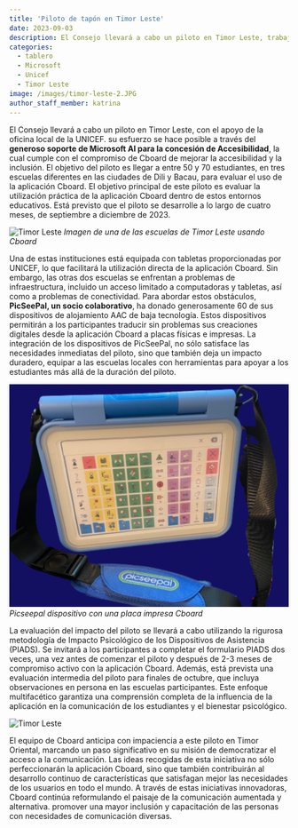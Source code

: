 ```yaml
---
title: 'Piloto de tapón en Timor Leste'
date: 2023-09-03
description: El Consejo llevará a cabo un piloto en Timor Leste, trabajando junto con el equipo local de la UNICEF Timor Leste.
categories:
  - tablero
  - Microsoft
  - Unicef
  - Timor Leste
image: /images/timor-leste-2.JPG
author_staff_member: katrina
---
```


El Consejo llevará a cabo un piloto en Timor Leste, con el apoyo de la oficina local de la UNICEF. su esfuerzo se hace posible a través del **generoso soporte de Microsoft AI para la concesión de Accesibilidad**, la cual cumple con el compromiso de Cboard de mejorar la accesibilidad y la inclusión. El objetivo del piloto es llegar a entre 50 y 70 estudiantes, en tres escuelas diferentes en las ciudades de Dili y Bacau, para evaluar el uso de la aplicación Cboard. El objetivo principal de este piloto es evaluar la utilización práctica de la aplicación Cboard dentro de estos entornos educativos. Está previsto que el piloto se desarrolle a lo largo de cuatro meses, de septiembre a diciembre de 2023.

![Timor Leste](/images/timor-leste-1.JPG) *Imagen de una de las escuelas de Timor Leste usando Cboard*

Una de estas instituciones está equipada con tabletas proporcionadas por UNICEF, lo que facilitará la utilización directa de la aplicación Cboard. Sin embargo, las otras dos escuelas se enfrentan a problemas de infraestructura, incluido un acceso limitado a computadoras y tabletas, así como a problemas de conectividad. Para abordar estos obstáculos, **PicSeePal, un socio colaborativo**, ha donado generosamente 60 de sus dispositivos de alojamiento AAC de baja tecnología. Estos dispositivos permitirán a los participantes traducir sin problemas sus creaciones digitales desde la aplicación Cboard a placas físicas e impresas. La integración de los dispositivos de PicSeePal, no sólo satisface las necesidades inmediatas del piloto, sino que también deja un impacto duradero, equipar a las escuelas locales con herramientas para apoyar a los estudiantes más allá de la duración del piloto.

![Picseepal y tablero](/images/picseepal.png) *Picseepal dispositivo con una placa impresa Cboard*

La evaluación del impacto del piloto se llevará a cabo utilizando la rigurosa metodología de Impacto Psicológico de los Dispositivos de Asistencia (PIADS). Se invitará a los participantes a completar el formulario PIADS dos veces, una vez antes de comenzar el piloto y después de 2-3 meses de compromiso activo con la aplicación Cboard. Además, está prevista una evaluación intermedia del piloto para finales de octubre, que incluya observaciones en persona en las escuelas participantes. Este enfoque multifacético garantiza una comprensión completa de la influencia de la aplicación en la comunicación de los estudiantes y el bienestar psicológico.

![Timor Leste](/images/timor-leste-3.JPG)

El equipo de Cboard anticipa con impaciencia a este piloto en Timor Oriental, marcando un paso significativo en su misión de democratizar el acceso a la comunicación. Las ideas recogidas de esta iniciativa no sólo perfeccionarán la aplicación Cboard, sino que también contribuirán al desarrollo continuo de características que satisfagan mejor las necesidades de los usuarios en todo el mundo. A través de estas iniciativas innovadoras, Cboard continúa reformulando el paisaje de la comunicación aumentada y alternativa. promover una mayor inclusión y capacitación de las personas con necesidades de comunicación diversas.
